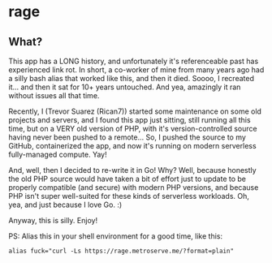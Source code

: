 # rage

## What?

This app has a LONG history, and unfortunately it's referenceable past has experienced link rot. In short, a co-worker of mine from many years ago had a silly bash alias that worked like this, and then it died. Soooo, I recreated it... and then it sat for 10+ years untouched. And yea, amazingly it ran without issues all that time.

Recently, I (Trevor Suarez (Rican7)) started some maintenance on some old projects and servers, and I found this app just sitting, still running all this time, but on a VERY old version of PHP, with it's version-controlled source having never been pushed to a remote... So, I pushed the source to my GitHub, containerized the app, and now it's running on modern serverless fully-managed compute. Yay!

And, well, then I decided to re-write it in Go! Why? Well, because honestly the old PHP source would have taken a bit of effort just to update to be properly compatible (and secure) with modern PHP versions, and because PHP isn't super well-suited for these kinds of serverless workloads. Oh, yea, and just because I love Go. :)

Anyway, this is silly. Enjoy!

PS: Alias this in your shell environment for a good time, like this:

    alias fuck="curl -Ls https://rage.metroserve.me/?format=plain"

